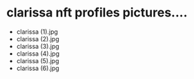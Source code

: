 # clarissa nft profiles pictures....
- clarissa (1).jpg
- clarissa (2).jpg
- clarissa (3).jpg
- clarissa (4).jpg
- clarissa (5).jpg
- clarissa (6).jpg
